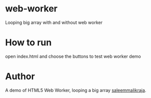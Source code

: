 # web-worker
Looping big array with and without web worker

# How to run
open index.html and choose the buttons to test web worker demo

# Author
A demo of HTML5 Web Worker, looping a big array [saleemmalikraja](https://github.com/saleemmalikraja).
